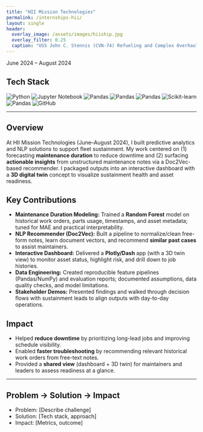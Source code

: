 ```yaml
---
title: "HII Mission Technologies"
permalink: /internships-hii/
layout: single
header:
  overlay_image: /assets/images/hiiship.jpg 
  overlay_filter: 0.25
  caption: "USS John C. Stennis (CVN-74) Refueling and Complex Overhaul (RCOH) Tour"
---
```


June 2024 – August 2024

<section class="tech-stack">
  <h2>Tech Stack</h2>
  <div class="tech-logos">
    <img src="{{ '/assets/logos/python.svg' | relative_url }}"          alt="Python" title="Python">
    <img src="{{ '/assets/logos/jupyter.svg' | relative_url }}" alt="Jupyter Notebook" title="Jupyter Notebook">
    <img src="{{ '/assets/logos/pandas.svg' | relative_url }}" alt="Pandas" title="Pandas">
    <img src="{{ '/assets/logos/numpy.svg' | relative_url }}" alt="Pandas" title="NumPy">
    <img src="{{ '/assets/logos/matplotlib.svg' | relative_url }}" alt="Pandas" title="Matplotlib">
    <img src="{{ '/assets/logos/scikitlearn.svg' | relative_url }}" alt="Scikit-learn" title="Scikit-learn">
    <img src="{{ '/assets/logos/gensim.png' | relative_url }}" alt="Pandas" title="Gensim">
    <img src="{{ '/assets/logos/github.svg' | relative_url }}" alt="GitHub" title="GitHub">
  </div>
</section>

---

## Overview
At HII Mission Technologies (June–August 2024), I built predictive analytics and NLP solutions to support fleet sustainment. My work centered on (1) forecasting **maintenance duration** to reduce downtime and (2) surfacing **actionable insights** from unstructured maintenance notes via a Doc2Vec-based recommender. I packaged outputs into an interactive dashboard with a **3D digital twin** concept to visualize sustainment health and asset readiness.

## Key Contributions
- **Maintenance Duration Modeling:** Trained a **Random Forest** model on historical work orders, parts usage, timestamps, and asset metadata; tuned for MAE and practical interpretability.
- **NLP Recommender (Doc2Vec):** Built a pipeline to normalize/clean free-form notes, learn document vectors, and recommend **similar past cases** to assist maintainers.
- **Interactive Dashboard:** Delivered a **Plotly/Dash** app (with a 3D twin view) to monitor asset status, highlight risk, and drill down to job histories.
- **Data Engineering:** Created reproducible feature pipelines (Pandas/NumPy) and evaluation reports; documented assumptions, data quality checks, and model limitations.
- **Stakeholder Demos:** Presented findings and walked through decision flows with sustainment leads to align outputs with day-to-day operations.

## Impact
- Helped **reduce downtime** by prioritizing long-lead jobs and improving schedule visibility.
- Enabled **faster troubleshooting** by recommending relevant historical work orders from free-text notes.
- Provided a **shared view** (dashboard + 3D twin) for maintainers and leaders to assess readiness at a glance.

---

## Problem → Solution → Impact
- Problem: [Describe challenge]
- Solution: [Tech stack, approach]
- Impact: [Metrics, outcome]
